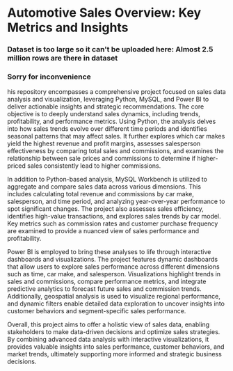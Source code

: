 # Automotive Sales Overview: Key Metrics and Insights

### Dataset is too large so it can't be uploaded here: Almost 2.5 million rows are there in dataset
### Sorry for inconvenience

his repository encompasses a comprehensive project focused on sales data analysis and visualization, leveraging Python, MySQL, and Power BI to deliver actionable insights and strategic recommendations. The core objective is to deeply understand sales dynamics, including trends, profitability, and performance metrics. Using Python, the analysis delves into how sales trends evolve over different time periods and identifies seasonal patterns that may affect sales. It further explores which car makes yield the highest revenue and profit margins, assesses salesperson effectiveness by comparing total sales and commissions, and examines the relationship between sale prices and commissions to determine if higher-priced sales consistently lead to higher commissions.

In addition to Python-based analysis, MySQL Workbench is utilized to aggregate and compare sales data across various dimensions. This includes calculating total revenue and commissions by car make, salesperson, and time period, and analyzing year-over-year performance to spot significant changes. The project also assesses sales efficiency, identifies high-value transactions, and explores sales trends by car model. Key metrics such as commission rates and customer purchase frequency are examined to provide a nuanced view of sales performance and profitability.

Power BI is employed to bring these analyses to life through interactive dashboards and visualizations. The project features dynamic dashboards that allow users to explore sales performance across different dimensions such as time, car make, and salesperson. Visualizations highlight trends in sales and commissions, compare performance metrics, and integrate predictive analytics to forecast future sales and commission trends. Additionally, geospatial analysis is used to visualize regional performance, and dynamic filters enable detailed data exploration to uncover insights into customer behaviors and segment-specific sales performance.

Overall, this project aims to offer a holistic view of sales data, enabling stakeholders to make data-driven decisions and optimize sales strategies. By combining advanced data analysis with interactive visualizations, it provides valuable insights into sales performance, customer behaviors, and market trends, ultimately supporting more informed and strategic business decisions.






